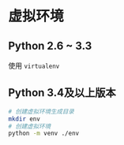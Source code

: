 # 虚拟环境

## Python 2.6 \~ 3.3

使用 `virtualenv`



## Python 3.4及以上版本

```bash
# 创建虚拟环境生成目录
mkdir env
# 创建虚拟环境
python -m venv ./env
```





